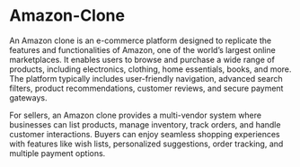 # Amazon-Clone
An Amazon clone is an e-commerce platform designed to replicate the features and functionalities of Amazon, one of the world’s largest online marketplaces. It enables users to browse and purchase a wide range of products, including electronics, clothing, home essentials, books, and more. The platform typically includes user-friendly navigation, advanced search filters, product recommendations, customer reviews, and secure payment gateways.

For sellers, an Amazon clone provides a multi-vendor system where businesses can list products, manage inventory, track orders, and handle customer interactions. Buyers can enjoy seamless shopping experiences with features like wish lists, personalized suggestions, order tracking, and multiple payment options.
